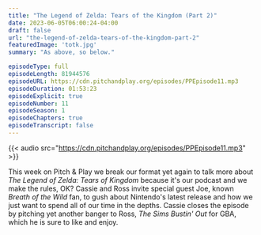 ```yaml
---
title: "The Legend of Zelda: Tears of the Kingdom (Part 2)"
date: 2023-06-05T06:00:24-04:00
draft: false
url: "the-legend-of-zelda-tears-of-the-kingdom-part-2"
featuredImage: 'totk.jpg'
summary: "As above, so below."

episodeType: full
episodeLength: 81944576
episodeURL: https://cdn.pitchandplay.org/episodes/PPEpisode11.mp3
episodeDuration: 01:53:23
episodeExplicit: true
episodeNumber: 11
episodeSeason: 1
episodeChapters: true
episodeTranscript: false
---
```


{{< audio src="https://cdn.pitchandplay.org/episodes/PPEpisode11.mp3" >}}

This week on Pitch & Play we break our format yet again to talk more about *The Legend of Zelda: Tears of Kingdom* because it's our podcast and we make the rules, OK? Cassie and Ross invite special guest Joe, known *Breath of the Wild* fan, to gush about Nintendo's latest release and how we just want to spend all of our time in the depths. Cassie closes the episode by pitching yet another banger to Ross, *The Sims Bustin' Out* for GBA, which he is sure to like and enjoy.